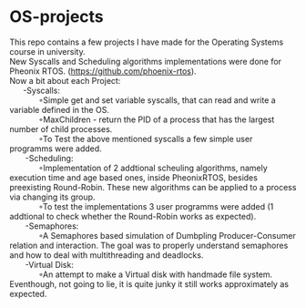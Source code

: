 ﻿# OS-projects<br />
This repo contains a few projects I have made for the Operating Systems course in  university. <br />
New Syscalls and Scheduling algorithms implementations were done for Pheonix RTOS. (https://github.com/phoenix-rtos).<br />
Now a bit about each Project:<br />
&nbsp;&nbsp;&nbsp;&nbsp;&nbsp;&nbsp;-Syscalls: <br />
&nbsp;&nbsp;&nbsp;&nbsp;&nbsp;&nbsp;&nbsp;&nbsp;&nbsp;&nbsp;&nbsp;&nbsp;        ◦Simple get and set variable syscalls, that can read and write a variable defined in the OS.  <br />
&nbsp;&nbsp;&nbsp;&nbsp;&nbsp;&nbsp;&nbsp;&nbsp;&nbsp;&nbsp;&nbsp;&nbsp;        ◦MaxChildren - return the PID of a process that has the largest number of child processes.<br />
&nbsp;&nbsp;&nbsp;&nbsp;&nbsp;&nbsp;&nbsp;&nbsp;&nbsp;&nbsp;&nbsp;&nbsp;        ◦To Test the above mentioned syscalls a few simple user programms were added.<br />
&nbsp;&nbsp;&nbsp;&nbsp;&nbsp;&nbsp;    -Scheduling:<br />
&nbsp;&nbsp;&nbsp;&nbsp;&nbsp;&nbsp;&nbsp;&nbsp;&nbsp;&nbsp;&nbsp;&nbsp;        ◦Implementation of 2 addtional scheuling algorithms, namely execution time and age based ones, inside PheonixRTOS, besides preexisting Round-Robin. These new algorithms can be applied to a process via changing its group.<br />
&nbsp;&nbsp;&nbsp;&nbsp;&nbsp;&nbsp;&nbsp;&nbsp;&nbsp;&nbsp;&nbsp;&nbsp;        ◦To test the implementations 3 user programms were added (1 addtional to check whether the Round-Robin works as expected).<br />
&nbsp;&nbsp;&nbsp;&nbsp;&nbsp;&nbsp;    -Semaphores:<br />
&nbsp;&nbsp;&nbsp;&nbsp;&nbsp;&nbsp;&nbsp;&nbsp;&nbsp;&nbsp;&nbsp;&nbsp;        ◦A Semaphores based simulation of Dumbpling Producer-Consumer relation and interaction. The goal was to properly understand semaphores and how to deal with multithreading and deadlocks.<br />
&nbsp;&nbsp;&nbsp;&nbsp;&nbsp;&nbsp;    -Virtual Disk:<br />
&nbsp;&nbsp;&nbsp;&nbsp;&nbsp;&nbsp;&nbsp;&nbsp;&nbsp;&nbsp;&nbsp;&nbsp;        ◦An attempt to make a Virtual disk with handmade file system. Eventhough, not going to lie, it is quite junky it still works approximately as expected. <Future modifications are planned>
